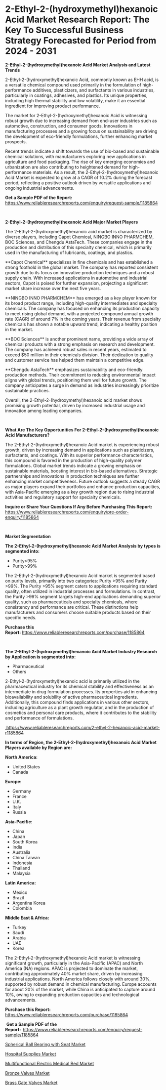 <p><h1>2-Ethyl-2-(hydroxymethyl)hexanoic Acid Market Research Report: The Key To Successful Business Strategy Forecasted for Period from 2024 - 2031</h1></p><p><strong>2-Ethyl-2-(hydroxymethyl)hexanoic Acid Market Analysis and Latest Trends</strong></p>
<p><p>2-Ethyl-2-(hydroxymethyl)hexanoic Acid, commonly known as EHH acid, is a versatile chemical compound used primarily in the formulation of high-performance additives, plasticizers, and surfactants in various industries, particularly in coatings, adhesives, and plastics. Its unique properties, including high thermal stability and low volatility, make it an essential ingredient for improving product performance.</p><p>The market for 2-Ethyl-2-(hydroxymethyl)hexanoic Acid is witnessing robust growth due to increasing demand from end-user industries such as automotive, construction, and consumer goods. Innovations in manufacturing processes and a growing focus on sustainability are driving the development of eco-friendly formulations, further enhancing market prospects.</p><p>Recent trends indicate a shift towards the use of bio-based and sustainable chemical solutions, with manufacturers exploring new applications in agriculture and food packaging. The rise of key emerging economies and urbanization are also contributing to heightened demand for high-performance materials. As a result, the 2-Ethyl-2-(hydroxymethyl)hexanoic Acid Market is expected to grow at a CAGR of 10.2% during the forecast period, reflecting a positive outlook driven by versatile applications and ongoing industrial advancements.</p></p>
<p><strong>Get a Sample PDF of the Report:&nbsp;</strong> <a href="https://www.reliableresearchreports.com/enquiry/request-sample/1185864?utm_campaign=31&utm_medium=2&utm_source=Github&utm_content=ia&utm_term=22102024&utm_id=2-ethyl-2-hydroxymethylhexanoic-acid">https://www.reliableresearchreports.com/enquiry/request-sample/1185864</a></p>
<p>&nbsp;</p>
<p><strong>2-Ethyl-2-(hydroxymethyl)hexanoic Acid Major Market Players</strong></p>
<p><p>The 2-Ethyl-2-(hydroxymethyl)hexanoic acid market is characterized by diverse players, including Capot Chemical, NINGBO INNO PHARMCHEM, BOC Sciences, and Chengdu AstaTech. These companies engage in the production and distribution of this specialty chemical, which is primarily used in the manufacturing of lubricants, coatings, and plastics.</p><p>**Capot Chemical** specializes in fine chemicals and has established a strong foothold in the global market. The company has reported consistent growth due to its focus on innovative production techniques and a robust supply chain. With increased applications in automotive and industrial sectors, Capot is poised for further expansion, projecting a significant market share increase over the next five years.</p><p>**NINGBO INNO PHARMCHEM** has emerged as a key player known for its broad product range, including high-quality intermediates and specialty chemicals. The company has focused on enhancing its production capacity to meet rising global demand, with a projected compound annual growth rate (CAGR) of around 7% in the coming years. Their revenue from specialty chemicals has shown a notable upward trend, indicating a healthy position in the market.</p><p>**BOC Sciences** is another prominent name, providing a wide array of chemical products with a strong emphasis on research and development. The company has achieved robust sales in recent years, estimated to exceed $50 million in their chemicals division. Their dedication to quality and customer service has helped them maintain a competitive edge.</p><p>**Chengdu AstaTech** emphasizes sustainability and eco-friendly production methods. Their commitment to reducing environmental impact aligns with global trends, positioning them well for future growth. The company anticipates a surge in demand as industries increasingly prioritize sustainable practices.</p><p>Overall, the 2-Ethyl-2-(hydroxymethyl)hexanoic acid market shows promising growth potential, driven by increased industrial usage and innovation among leading companies.</p></p>
<p>&nbsp;</p>
<p><strong>What Are The Key Opportunities For 2-Ethyl-2-(hydroxymethyl)hexanoic Acid Manufacturers?</strong></p>
<p><p>The 2-Ethyl-2-(hydroxymethyl)hexanoic Acid market is experiencing robust growth, driven by increasing demand in applications such as plasticizers, surfactants, and coatings. With its superior performance characteristics, this compound is favored in the production of high-quality polymer formulations. Global market trends indicate a growing emphasis on sustainable materials, boosting interest in bio-based alternatives. Strategic partnerships and innovations in production techniques are further enhancing market competitiveness. Future outlook suggests a steady CAGR as major players expand their portfolios and enhance production capacities, with Asia-Pacific emerging as a key growth region due to rising industrial activities and regulatory support for specialty chemicals.</p></p>
<p><strong>Inquire or Share Your Questions If Any Before Purchasing This Report:</strong> <a href="https://www.reliableresearchreports.com/enquiry/pre-order-enquiry/1185864?utm_campaign=31&utm_medium=2&utm_source=Github&utm_content=ia&utm_term=22102024&utm_id=2-ethyl-2-hydroxymethylhexanoic-acid">https://www.reliableresearchreports.com/enquiry/pre-order-enquiry/1185864</a></p>
<p>&nbsp;</p>
<p><strong>Market Segmentation</strong></p>
<p><strong>The 2-Ethyl-2-(hydroxymethyl)hexanoic Acid Market Analysis by types is segmented into:</strong></p>
<p><ul><li>Purity>95%</li><li>Purity>99%</li></ul></p>
<p><p>The 2-Ethyl-2-(hydroxymethyl)hexanoic Acid market is segmented based on purity levels, primarily into two categories: Purity >95% and Purity >99%. The Purity >95% segment caters to applications requiring standard quality, often utilized in industrial processes and formulations. In contrast, the Purity >99% segment targets high-end applications demanding superior quality, such as pharmaceuticals and specialty chemicals, where consistency and performance are critical. These distinctions help manufacturers and consumers choose suitable products based on their specific needs.</p></p>
<p><strong>Purchase this Report:&nbsp;</strong><a href="https://www.reliableresearchreports.com/purchase/1185864?utm_campaign=31&utm_medium=2&utm_source=Github&utm_content=ia&utm_term=22102024&utm_id=2-ethyl-2-hydroxymethylhexanoic-acid">https://www.reliableresearchreports.com/purchase/1185864</a></p>
<p>&nbsp;</p>
<p><strong>The 2-Ethyl-2-(hydroxymethyl)hexanoic Acid Market Industry Research by Application is segmented into:</strong></p>
<p><ul><li>Pharmaceutical</li><li>Others</li></ul></p>
<p><p>2-Ethyl-2-(hydroxymethyl)hexanoic acid is primarily utilized in the pharmaceutical industry for its chemical stability and effectiveness as an intermediate in drug formulation processes. Its properties aid in enhancing bioavailability and solubility of active pharmaceutical ingredients. Additionally, this compound finds applications in various other sectors, including agriculture as a plant growth regulator, and in the production of cosmetics and personal care products, where it contributes to the stability and performance of formulations.</p></p>
<p><a href="https://www.reliableresearchreports.com/2-ethyl-2-hexanoic-acid-market-r1185864?utm_campaign=31&utm_medium=2&utm_source=Github&utm_content=ia&utm_term=22102024&utm_id=2-ethyl-2-hydroxymethylhexanoic-acid">&nbsp;https://www.reliableresearchreports.com/2-ethyl-2-hexanoic-acid-market-r1185864</a></p>
<p><strong>In terms of Region, the 2-Ethyl-2-(hydroxymethyl)hexanoic Acid Market Players available by Region are:</strong></p>
<p>
    <p> <strong> North America: </strong>
        <ul>
            <li>United States</li>
            <li>Canada</li>
        </ul>
        </p> 
    <p> <strong> Europe: </strong>
        <ul>
            <li>Germany</li>
            <li>France</li>
            <li>U.K.</li>
            <li>Italy</li>
            <li>Russia</li>
        </ul>
        </p> 
    <p> <strong> Asia-Pacific: </strong>
        <ul>
            <li>China</li>
            <li>Japan</li>
            <li>South Korea</li>
            <li>India</li>
            <li>Australia</li>
            <li>China Taiwan</li>
            <li>Indonesia</li>
            <li>Thailand</li>
            <li>Malaysia</li>
        </ul>
        </p> 
    <p> <strong> Latin America: </strong>
        <ul>
            <li>Mexico</li>
            <li>Brazil</li>
            <li>Argentina Korea</li>
            <li>Colombia</li>
        </ul>
        </p> 
    <p> <strong> Middle East & Africa: </strong>
        <ul>
            <li>Turkey</li>
            <li>Saudi</li>
            <li>Arabia</li>
            <li>UAE</li>
            <li>Korea</li>
        </ul>
    </p>
    </p>
<p><p>The 2-Ethyl-2-(hydroxymethyl)hexanoic Acid market is witnessing significant growth, particularly in the Asia-Pacific (APAC) and North America (NA) regions. APAC is projected to dominate the market, contributing approximately 40% market share, driven by increasing industrial applications. North America follows closely with around 30%, supported by robust demand in chemical manufacturing. Europe accounts for about 20% of the market, while China is anticipated to capture around 10%, owing to expanding production capacities and technological advancements.</p></p>
<p><strong>Purchase this Report: </strong><a href="https://www.reliableresearchreports.com/purchase/1185864?utm_campaign=31&utm_medium=2&utm_source=Github&utm_content=ia&utm_term=22102024&utm_id=2-ethyl-2-hydroxymethylhexanoic-acid">https://www.reliableresearchreports.com/purchase/1185864</a></p>
<p>&nbsp;<strong>Get a Sample PDF of the Report:&nbsp;&nbsp;</strong><a href="https://www.reliableresearchreports.com/enquiry/request-sample/1185864?utm_campaign=31&utm_medium=2&utm_source=Github&utm_content=ia&utm_term=22102024&utm_id=2-ethyl-2-hydroxymethylhexanoic-acid">https://www.reliableresearchreports.com/enquiry/request-sample/1185864</a></p>
<p><strong></strong></p>
<p><p><a href="https://github.com/isbel3opkkem/Market-Research-Report-List-1/blob/main/spherical-ball-bearing-with-seat-market.md?utm_campaign=31&utm_medium=2&utm_source=Github&utm_content=ia&utm_term=22102024&utm_id=2-ethyl-2-hydroxymethylhexanoic-acid">Spherical Ball Bearing with Seat Market</a></p><p><a href="https://www.linkedin.com/pulse/hospital-supplies-industry-resonance-121-amplification-across-0szfc?utm_campaign=31&utm_medium=2&utm_source=Github&utm_content=ia&utm_term=22102024&utm_id=2-ethyl-2-hydroxymethylhexanoic-acid">Hospital Supplies Market</a></p><p><a href="https://github.com/cristy9x9bur/Market-Research-Report-List-1/blob/main/multifunctional-electric-medical-bed-market.md?utm_campaign=31&utm_medium=2&utm_source=Github&utm_content=ia&utm_term=22102024&utm_id=2-ethyl-2-hydroxymethylhexanoic-acid">Multifunctional Electric Medical Bed Market</a></p><p><a href="https://issuu.com/reportprime-2/docs/bronze-valves-market-size-2030.pptx_f179790a804ce8?utm_campaign=31&utm_medium=2&utm_source=Github&utm_content=ia&utm_term=22102024&utm_id=2-ethyl-2-hydroxymethylhexanoic-acid">Bronze Valves Market</a></p><p><a href="https://issuu.com/reportprime-2/docs/brass-gate-valves-market-size-2030._b93acb729e458a?utm_campaign=31&utm_medium=2&utm_source=Github&utm_content=ia&utm_term=22102024&utm_id=2-ethyl-2-hydroxymethylhexanoic-acid">Brass Gate Valves Market</a></p></p>